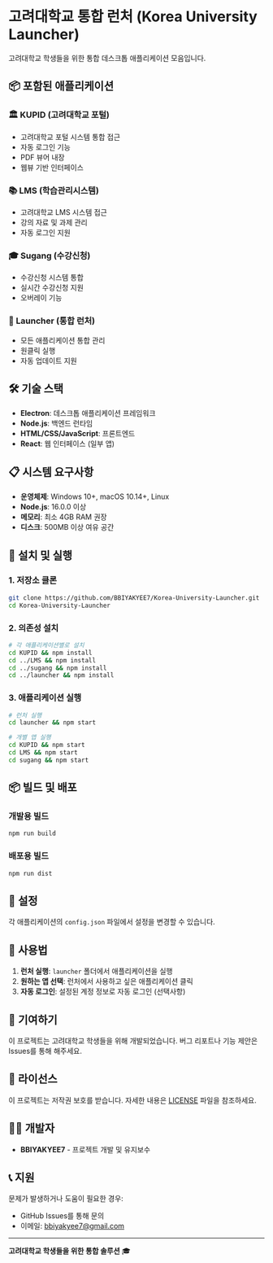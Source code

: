 # 고려대학교 통합 런처 (Korea University Launcher)

고려대학교 학생들을 위한 통합 데스크톱 애플리케이션 모음입니다.

## 📦 포함된 애플리케이션

### 🏛️ KUPID (고려대학교 포털)
- 고려대학교 포털 시스템 통합 접근
- 자동 로그인 기능
- PDF 뷰어 내장
- 웹뷰 기반 인터페이스

### 📚 LMS (학습관리시스템)
- 고려대학교 LMS 시스템 접근
- 강의 자료 및 과제 관리
- 자동 로그인 지원

### 🎓 Sugang (수강신청)
- 수강신청 시스템 통합
- 실시간 수강신청 지원
- 오버레이 기능

### 🚀 Launcher (통합 런처)
- 모든 애플리케이션 통합 관리
- 원클릭 실행
- 자동 업데이트 지원

## 🛠️ 기술 스택

- **Electron**: 데스크톱 애플리케이션 프레임워크
- **Node.js**: 백엔드 런타임
- **HTML/CSS/JavaScript**: 프론트엔드
- **React**: 웹 인터페이스 (일부 앱)

## 📋 시스템 요구사항

- **운영체제**: Windows 10+, macOS 10.14+, Linux
- **Node.js**: 16.0.0 이상
- **메모리**: 최소 4GB RAM 권장
- **디스크**: 500MB 이상 여유 공간

## 🚀 설치 및 실행

### 1. 저장소 클론
```bash
git clone https://github.com/BBIYAKYEE7/Korea-University-Launcher.git
cd Korea-University-Launcher
```

### 2. 의존성 설치
```bash
# 각 애플리케이션별로 설치
cd KUPID && npm install
cd ../LMS && npm install
cd ../sugang && npm install
cd ../launcher && npm install
```

### 3. 애플리케이션 실행
```bash
# 런처 실행
cd launcher && npm start

# 개별 앱 실행
cd KUPID && npm start
cd LMS && npm start
cd sugang && npm start
```

## 📦 빌드 및 배포

### 개발용 빌드
```bash
npm run build
```

### 배포용 빌드
```bash
npm run dist
```

## 🔧 설정

각 애플리케이션의 `config.json` 파일에서 설정을 변경할 수 있습니다.

## 📝 사용법

1. **런처 실행**: `launcher` 폴더에서 애플리케이션을 실행
2. **원하는 앱 선택**: 런처에서 사용하고 싶은 애플리케이션 클릭
3. **자동 로그인**: 설정된 계정 정보로 자동 로그인 (선택사항)

## 🤝 기여하기

이 프로젝트는 고려대학교 학생들을 위해 개발되었습니다. 버그 리포트나 기능 제안은 Issues를 통해 해주세요.

## 📄 라이선스

이 프로젝트는 저작권 보호를 받습니다. 자세한 내용은 [LICENSE](LICENSE) 파일을 참조하세요.

## 👨‍💻 개발자

- **BBIYAKYEE7** - 프로젝트 개발 및 유지보수

## 📞 지원

문제가 발생하거나 도움이 필요한 경우:
- GitHub Issues를 통해 문의
- 이메일: bbiyakyee7@gmail.com

---

**고려대학교 학생들을 위한 통합 솔루션** 🎓
